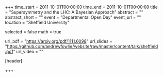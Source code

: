 +++
time_start = 2011-10-01T00:00:00
time_end = 2011-10-01T00:00:00
title = "Supersymmetry and the LHC: A Bayesian Approach"
abstract = ""
abstract_short = ""
event = "Departmental Open Day"
event_url = ""
location = "Sheffield University"

selected = false
math = true

url_pdf = "https://arxiv.org/pdf/1111.6098"
url_slides = "https://github.com/andrewfowlie/website/raw/master/content/talk/sheffield.pdf"
url_video = ""

[header]

+++
